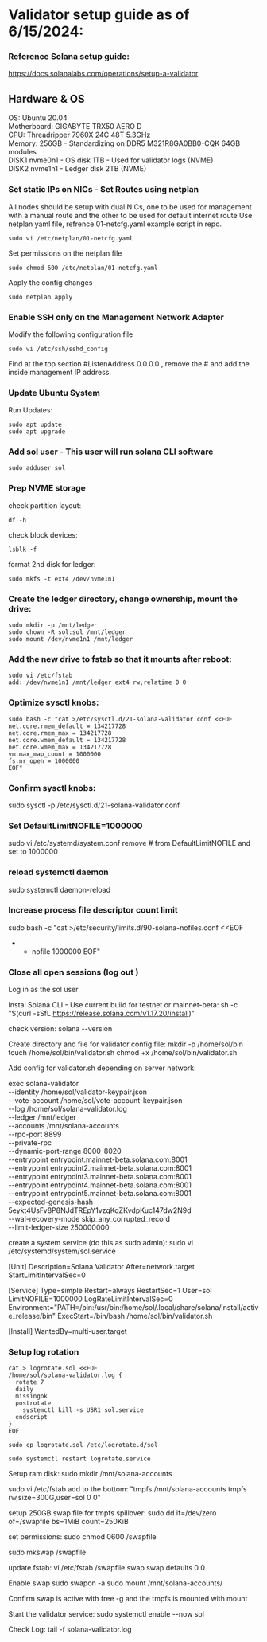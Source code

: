 # Validator setup guide as of 6/15/2024:

### Reference Solana setup guide: 
https://docs.solanalabs.com/operations/setup-a-validator

## Hardware & OS
OS: Ubuntu 20.04  
Motherboard: GIGABYTE TRX50 AERO D  
CPU: Threadripper 7960X 24C 48T 5.3GHz  
Memory: 256GB - Standardizing on DDR5 M321R8GA0BB0-CQK 64GB modules  
DISK1 nvme0n1 - OS disk 1TB - Used for validator logs (NVME)  
DISK2 nvme1n1 - Ledger disk 2TB (NVME)  

### Set static IPs on NICs - Set Routes using netplan
All nodes should be setup with dual NICs, one to be used for management with a manual route and the other to be used for default internet route
Use netplan yaml file, refrence 01-netcfg.yaml example script in repo.

```
sudo vi /etc/netplan/01-netcfg.yaml
```
Set permissions on the netplan file
```
sudo chmod 600 /etc/netplan/01-netcfg.yaml
```
Apply the config changes
```
sudo netplan apply
```
### Enable SSH only on the Management Network Adapter
Modify the following configuration file
```
sudo vi /etc/ssh/sshd_config
```
Find at the top section #ListenAddress 0.0.0.0 , remove the # and add the inside management IP address.

### Update Ubuntu System

Run Updates:
```
sudo apt update
sudo apt upgrade
```

### Add sol user - This user will run solana CLI software
```
sudo adduser sol
```

### Prep NVME storage
check partition layout:
```
df -h
```
check block devices:
```
lsblk -f
```
format 2nd disk for ledger:
```
sudo mkfs -t ext4 /dev/nvme1n1
```
### Create the ledger directory, change ownership, mount the drive:
```
sudo mkdir -p /mnt/ledger
sudo chown -R sol:sol /mnt/ledger
sudo mount /dev/nvme1n1 /mnt/ledger
```

### Add the new drive to fstab so that it mounts after reboot:
```
sudo vi /etc/fstab
add: /dev/nvme1n1 /mnt/ledger ext4 rw,relatime 0 0
```

### Optimize sysctl knobs:
```
sudo bash -c "cat >/etc/sysctl.d/21-solana-validator.conf <<EOF
net.core.rmem_default = 134217728
net.core.rmem_max = 134217728
net.core.wmem_default = 134217728
net.core.wmem_max = 134217728
vm.max_map_count = 1000000
fs.nr_open = 1000000
EOF"
```

### Confirm sysctl knobs:
sudo sysctl -p /etc/sysctl.d/21-solana-validator.conf

### Set DefaultLimitNOFILE=1000000
sudo vi /etc/systemd/system.conf
remove # from DefaultLimitNOFILE and set to 1000000

### reload systemctl daemon
sudo systemctl daemon-reload

### Increase process file descriptor count limit
sudo bash -c "cat >/etc/security/limits.d/90-solana-nofiles.conf <<EOF
* - nofile 1000000
EOF"

### Close all open sessions (log out ) ###

Log in as the sol user

Instal Solana CLI - Use current build for testnet or mainnet-beta:
sh -c "$(curl -sSfL https://release.solana.com/v1.17.20/install)"

check version:
solana --version

Create directory and file for validator config file:
mkdir -p /home/sol/bin
touch /home/sol/bin/validator.sh
chmod +x /home/sol/bin/validator.sh

Add config for validator.sh depending on server network:

exec solana-validator \
    --identity /home/sol/validator-keypair.json \
    --vote-account /home/sol/vote-account-keypair.json \
    --log /home/sol/solana-validator.log \
    --ledger /mnt/ledger \
    --accounts /mnt/solana-accounts \
    --rpc-port 8899 \
    --private-rpc \
    --dynamic-port-range 8000-8020 \
    --entrypoint entrypoint.mainnet-beta.solana.com:8001 \
    --entrypoint entrypoint2.mainnet-beta.solana.com:8001 \
    --entrypoint entrypoint3.mainnet-beta.solana.com:8001 \
    --entrypoint entrypoint4.mainnet-beta.solana.com:8001 \
    --entrypoint entrypoint5.mainnet-beta.solana.com:8001 \
    --expected-genesis-hash 5eykt4UsFv8P8NJdTREpY1vzqKqZKvdpKuc147dw2N9d \
    --wal-recovery-mode skip_any_corrupted_record \
    --limit-ledger-size 250000000 

create a system service (do this as sudo admin):
sudo vi /etc/systemd/system/sol.service

[Unit]
Description=Solana Validator
After=network.target
StartLimitIntervalSec=0

[Service]
Type=simple
Restart=always
RestartSec=1
User=sol
LimitNOFILE=1000000
LogRateLimitIntervalSec=0
Environment="PATH=/bin:/usr/bin:/home/sol/.local/share/solana/install/active_release/bin"
ExecStart=/bin/bash /home/sol/bin/validator.sh

[Install]
WantedBy=multi-user.target


### Setup log rotation
```
cat > logrotate.sol <<EOF
/home/sol/solana-validator.log {
  rotate 7
  daily
  missingok
  postrotate
    systemctl kill -s USR1 sol.service
  endscript
}
EOF
```

```
sudo cp logrotate.sol /etc/logrotate.d/sol
```
```
sudo systemctl restart logrotate.service
```

Setup ram disk:
sudo mkdir /mnt/solana-accounts

sudo vi /etc/fstab
add to the bottom: "tmpfs /mnt/solana-accounts tmpfs rw,size=300G,user=sol 0 0"

setup 250GB swap file for tmpfs spillover:
sudo dd if=/dev/zero of=/swapfile bs=1MiB count=250KiB

set permissions: 
sudo chmod 0600 /swapfile

sudo mkswap /swapfile

update fstab:
vi /etc/fstab
/swapfile swap swap defaults 0 0

Enable swap
sudo swapon -a
sudo mount /mnt/solana-accounts/

Confirm swap is active with free -g and the tmpfs is mounted with mount

Start the validator service:
sudo systemctl enable --now sol

Check Log:
tail -f solana-validator.log
